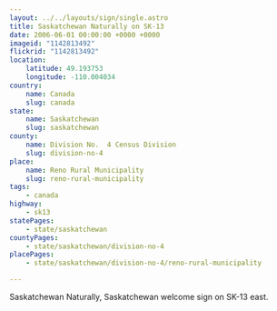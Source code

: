 ```yaml
---
layout: ../../layouts/sign/single.astro
title: Saskatchewan Naturally on SK-13
date: 2006-06-01 00:00:00 +0000 +0000
imageid: "1142813492"
flickrid: "1142813492"
location:
    latitude: 49.193753
    longitude: -110.004034
country:
    name: Canada
    slug: canada
state:
    name: Saskatchewan
    slug: saskatchewan
county:
    name: Division No.  4 Census Division
    slug: division-no-4
place:
    name: Reno Rural Municipality
    slug: reno-rural-municipality
tags:
    - canada
highway:
    - sk13
statePages:
    - state/saskatchewan
countyPages:
    - state/saskatchewan/division-no-4
placePages:
    - state/saskatchewan/division-no-4/reno-rural-municipality

---
```

Saskatchewan Naturally, Saskatchewan welcome sign on SK-13 east.